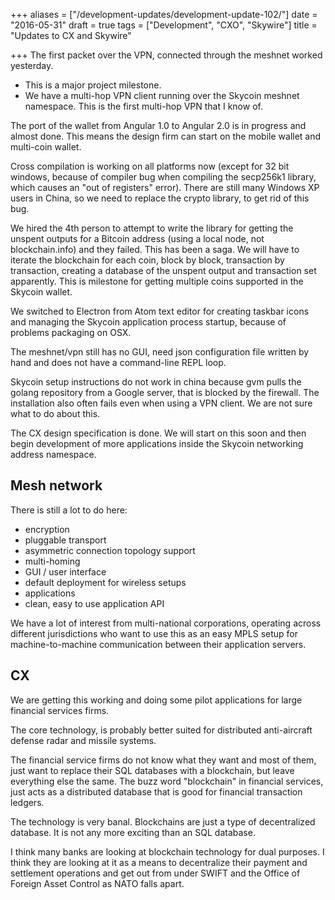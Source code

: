 +++
aliases = ["/development-updates/development-update-102/"]
date = "2016-05-31"
draft = true
tags = ["Development", "CXO", "Skywire"]
title = "Updates to CX and Skywire"

+++
The first packet over the VPN, connected through the meshnet worked yesterday.
- This is a major project milestone.
- We have a multi-hop VPN client running over the Skycoin meshnet namespace. This is the first multi-hop VPN that I know of.

The port of the wallet from Angular 1.0 to Angular 2.0 is in progress and almost done. This means the design firm can start on the mobile wallet and multi-coin wallet.

Cross compilation is working on all platforms now (except for 32 bit windows, because of compiler bug when compiling the secp256k1 library, which causes an "out of registers" error). There are still many Windows XP users in China, so we need to replace the crypto library, to get rid of this bug.

We hired the 4th person to attempt to write the library for getting the unspent outputs for a Bitcoin address (using a local node, not blockchain.info) and they failed. This has been a saga. We will have to iterate the blockchain for each coin, block by block, transaction by transaction, creating a database of the unspent output and transaction set apparently. This is milestone for getting multiple coins supported in the Skycoin wallet.

We switched to Electron from Atom text editor for creating taskbar icons and managing the Skycoin application process startup, because of problems packaging on OSX.

The meshnet/vpn still has no GUI, need json configuration file written by hand and does not have a command-line REPL loop.

Skycoin setup instructions do not work in china because gvm pulls the golang repository from a Google server, that is blocked by the firewall. The installation also often fails even when using a VPN client. We are not sure what to do about this.

The CX design specification is done. We will start on this soon and then begin development of more applications inside the Skycoin networking address namespace.

## Mesh network

There is still a lot to do here:
- encryption
- pluggable transport
- asymmetric connection topology support
- multi-homing
- GUI / user interface
- default deployment for wireless setups
- applications
- clean, easy to use application API

We have a lot of interest from multi-national corporations, operating across different jurisdictions who want to use this as an easy MPLS setup for machine-to-machine communication between their application servers.

## CX

We are getting this working and doing some pilot applications for large financial services firms.

The core technology, is probably better suited for distributed anti-aircraft defense radar and missile systems.

The financial service firms do not know what they want and most of them, just want to replace their SQL databases with a blockchain, but leave everything else the same. The buzz word "blockchain" in financial services, just acts as a distributed database that is good for financial transaction ledgers.

The technology is very banal. Blockchains are just a type of decentralized database. It is not any more exciting than an SQL database.

I think many banks are looking at blockchain technology for dual purposes. I think they are looking at it as a means to decentralize their payment and settlement operations and get out from under SWIFT and the Office of Foreign Asset Control as NATO falls apart.